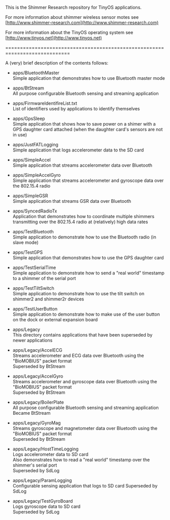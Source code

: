 This is the Shimmer Research repository for TinyOS applications.  

For more information about shimmer wireless sensor motes see
[http://www.shimmer-research.com](http://www.shimmer-research.com)

For more information about the TinyOS operating system see
[http://www.tinyos.net](http://www.tinyos.net)

============================================================================

A (very) brief description of the contents follows:  

* apps/BluetoothMaster  
   Simple application that demonstrates how to use Bluetooth master mode  

* apps/BtStream  
   All purpose configurable Bluetooth sensing and streaming application  

* apps/FirmwareIdentifireList.txt  
   List of identifiers used by applications to identify themselves  

* apps/GpsSleep  
   Simple application that shows how to save power on a shimer with a GPS
   daughter card attached (when the daughter card's sensors are not in use)  

* apps/JustFATLogging  
   Simple application that logs accelerometer data to the SD card  

* apps/SimpleAccel  
   Simple application that streams accelerometer data over Bluetooth  

* apps/SimpleAccelGyro  
   Simple application that streams accelerometer and gyroscope data over the
   802.15.4 radio  

* apps/SimpleGSR  
   Simple application that streams GSR data over Bluetooth  

* apps/SyncedRadioTx  
   Application that demonstrates how to coordinate multiple shimmers
   transmitting over the 802.15.4 radio at (relatively) high data rates  

* apps/TestBluetooth  
   Simple application to demonstrate how to use the Bluetooth radio (in
   slave mode)  

* apps/TestGPS  
   Simple application that demonstrates how to use the GPS daughter card

* apps/TestSerialTime  
   Simple application to demonstrate how to send a "real world" timestamp to
   a shimmer of the serial port  

* apps/TestTiltSwitch  
   Simple application to demonstrate how to use the tilt switch on shimmer2
   and shimmer2r devices  

* apps/TestUserButton  
   Simple application to demonstrate how to make use of the user button on
   the dock or external expansion board  

* apps/Legacy  
   This directory contains applications that have been superseded by newer
   applications  

* apps/Legacy/AccelECG  
   Streams accelerometer and ECG data over Bluetooth using the "BioMOBIUS"
   packet format  
   Superseded by BtStream  

* apps/Legacy/AccelGyro  
   Streams accelerometer and gyroscope data over Bluetooth using the
   "BioMOBIUS" packet format  
   Superseded by BtStream  

* apps/Legacy/BoilerPlate  
   All purpose configurable Bluetooth sensing and streaming application  
   Became BtStream  

* apps/Legacy/GyroMag  
   Streams gyroscope and magnetometer data over Bluetooth using the  
   "BioMOBIUS" packet format  
   Superseded by BtStream  

* apps/Legacy/HostTimeLogging  
   Logs accelerometer data to SD card  
   Also demonstrates how to read a "real world" timestamp over the shimmer's
   serial port  
   Superseded by SdLog  

* apps/Legacy/ParamLogging  
   Configurable sensing application that logs to SD card
   Superseded by SdLog  

* apps/Legacy/TestGyroBoard  
   Logs gyroscope data to SD card  
   Superseded by SdLog  
